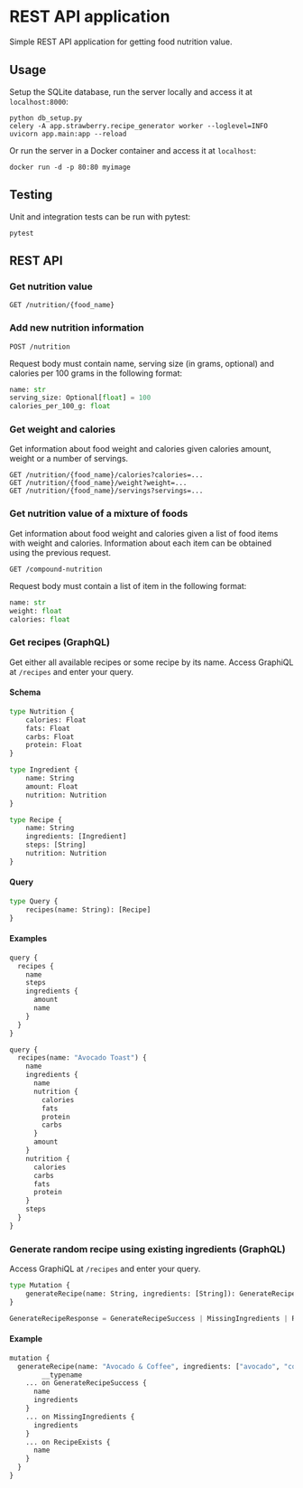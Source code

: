 # REST API application

Simple REST API application for getting food nutrition value. 

## Usage

Setup the SQLite database, run the server locally and access it at `localhost:8000`:

```
python db_setup.py
celery -A app.strawberry.recipe_generator worker --loglevel=INFO
uvicorn app.main:app --reload
```

Or run the server in a Docker container and access it at `localhost`:
```
docker run -d -p 80:80 myimage
```

## Testing

Unit and integration tests can be run with pytest:

```
pytest
```

## REST API

### Get nutrition value 

```
GET /nutrition/{food_name}
```

### Add new nutrition information

```
POST /nutrition
```

Request body must contain name, serving size (in grams, optional) and calories per 100 grams in the following format: 

```python
name: str
serving_size: Optional[float] = 100
calories_per_100_g: float
```

### Get weight and calories

Get information about food weight and calories given calories amount, weight or a number of servings.

```
GET /nutrition/{food_name}/calories?calories=...
GET /nutrition/{food_name}/weight?weight=...
GET /nutrition/{food_name}/servings?servings=...
```

### Get nutrition value of a mixture of foods

Get information about food weight and calories given a list of food items with weight and calories. Information about each item can be obtained using the previous request.

```
GET /compound-nutrition
```

Request body must contain a list of item in the following format:

```python
name: str
weight: float
calories: float
```

### Get recipes (GraphQL)
Get either all available recipes or some recipe by its name. Access GraphiQL at `/recipes` and enter your query.

#### Schema
```python
type Nutrition {
    calories: Float
    fats: Float
    carbs: Float
    protein: Float
}

type Ingredient {
    name: String
    amount: Float
    nutrition: Nutrition
}

type Recipe {
    name: String
    ingredients: [Ingredient]
    steps: [String]
    nutrition: Nutrition
}
```

#### Query
```python
type Query {
    recipes(name: String): [Recipe]
}
```

#### Examples
```python
query {
  recipes {
    name
    steps
    ingredients {
      amount
      name
    }
  }
}
```

```python
query {
  recipes(name: "Avocado Toast") {
    name
    ingredients {
      name
      nutrition {
        calories
        fats
        protein
        carbs
      }
      amount
    }
    nutrition {
      calories
      carbs
      fats
      protein
    }
    steps
  }
}
```

### Generate random recipe using existing ingredients (GraphQL)
Access GraphiQL at `/recipes` and enter your query.

```python
type Mutation {
    generateRecipe(name: String, ingredients: [String]): GenerateRecipeResponse
}

GenerateRecipeResponse = GenerateRecipeSuccess | MissingIngredients | RecipeExists
```

#### Example
```python
mutation {
  generateRecipe(name: "Avocado & Coffee", ingredients: ["avocado", "coffee"]) {
        __typename
    ... on GenerateRecipeSuccess {
      name
      ingredients
    }
    ... on MissingIngredients {
      ingredients
    }
    ... on RecipeExists {
      name
    }
  }
}
```